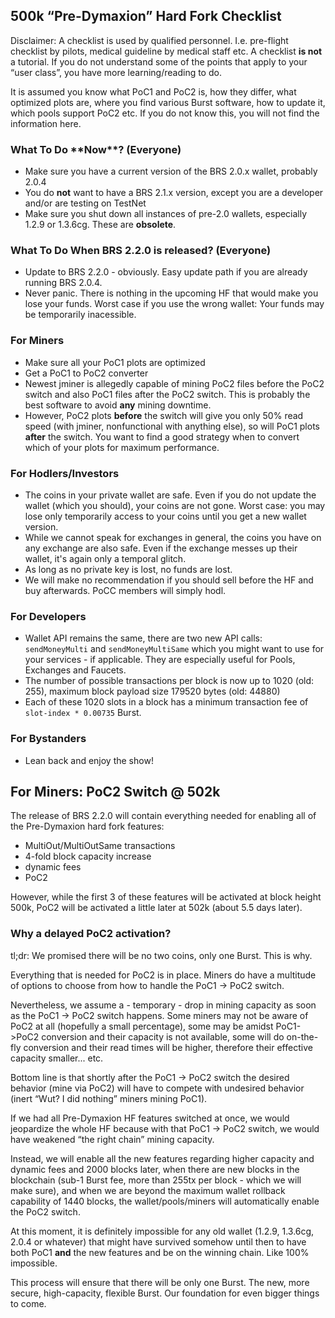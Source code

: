 500k “Pre-Dymaxion” Hard Fork Checklist
---------------------------------------

Disclaimer: A checklist is used by qualified personnel. I.e. pre-flight checklist by pilots, medical guideline by medical staff etc. A checklist **is not** a tutorial. If you do not understand some of the points that apply to your “user class”, you have more learning/reading to do.

It is assumed you know what PoC1 and PoC2 is, how they differ, what optimized plots are, where you find various Burst software, how to update it, which pools support PoC2 etc. If you do not know this, you will not find the information here.

### What To Do \*\*Now\*\*? (Everyone)

-   Make sure you have a current version of the BRS 2.0.x wallet, probably 2.0.4
-   You do **not** want to have a BRS 2.1.x version, except you are a developer and/or are testing on TestNet
-   Make sure you shut down all instances of pre-2.0 wallets, especially 1.2.9 or 1.3.6cg. These are **obsolete**.

### What To Do When BRS 2.2.0 is released? (Everyone)

-   Update to BRS 2.2.0 - obviously. Easy update path if you are already running BRS 2.0.4.
-   Never panic. There is nothing in the upcoming HF that would make you lose your funds. Worst case if you use the wrong wallet: Your funds may be temporarily inacessible.

### For Miners

-   Make sure all your PoC1 plots are optimized
-   Get a PoC1 to PoC2 converter
-   Newest jminer is allegedly capable of mining PoC2 files before the PoC2 switch and also PoC1 files after the PoC2 switch. This is probably the best software to avoid **any** mining downtime.
-   However, PoC2 plots **before** the switch will give you only 50% read speed (with jminer, nonfunctional with anything else), so will PoC1 plots **after** the switch. You want to find a good strategy when to convert which of your plots for maximum performance.

### For Hodlers/Investors

-   The coins in your private wallet are safe. Even if you do not update the wallet (which you should), your coins are not gone. Worst case: you may lose only temporarily access to your coins until you get a new wallet version.
-   While we cannot speak for exchanges in general, the coins you have on any exchange are also safe. Even if the exchange messes up their wallet, it's again only a temporal glitch.
-   As long as no private key is lost, no funds are lost.
-   We will make no recommendation if you should sell before the HF and buy afterwards. PoCC members will simply hodl.

### For Developers

-   Wallet API remains the same, there are two new API calls: `sendMoneyMulti` and `sendMoneyMultiSame` which you might want to use for your services - if applicable. They are especially useful for Pools, Exchanges and Faucets.
-   The number of possible transactions per block is now up to 1020 (old: 255), maximum block payload size 179520 bytes (old: 44880)
-   Each of these 1020 slots in a block has a minimum transaction fee of `slot-index * 0.00735` Burst.

### For Bystanders

-   Lean back and enjoy the show!

For Miners: PoC2 Switch @ 502k
------------------------------

The release of BRS 2.2.0 will contain everything needed for enabling all of the Pre-Dymaxion hard fork features:

-   MultiOut/MultiOutSame transactions
-   4-fold block capacity increase
-   dynamic fees
-   PoC2

However, while the first 3 of these features will be activated at block height 500k, PoC2 will be activated a little later at 502k (about 5.5 days later).

### Why a delayed PoC2 activation?

tl;dr: We promised there will be no two coins, only one Burst. This is why.

Everything that is needed for PoC2 is in place. Miners do have a multitude of options to choose from how to handle the PoC1 -&gt; PoC2 switch.

Nevertheless, we assume a - temporary - drop in mining capacity as soon as the PoC1 -&gt; PoC2 switch happens. Some miners may not be aware of PoC2 at all (hopefully a small percentage), some may be amidst PoC1-&gt;PoC2 conversion and their capacity is not available, some will do on-the-fly conversion and their read times will be higher, therefore their effective capacity smaller... etc.

Bottom line is that shortly after the PoC1 -&gt; PoC2 switch the desired behavior (mine via PoC2) will have to compete with undesired behavior (inert “Wut? I did nothing” miners mining PoC1).

If we had all Pre-Dymaxion HF features switched at once, we would jeopardize the whole HF because with that PoC1 -&gt; PoC2 switch, we would have weakened “the right chain” mining capacity.

Instead, we will enable all the new features regarding higher capacity and dynamic fees and 2000 blocks later, when there are new blocks in the blockchain (sub-1 Burst fee, more than 255tx per block - which we will make sure), and when we are beyond the maximum wallet rollback capability of 1440 blocks, the wallet/pools/miners will automatically enable the PoC2 switch.

At this moment, it is definitely impossible for any old wallet (1.2.9, 1.3.6cg, 2.0.4 or whatever) that might have survived somehow until then to have both PoC1 **and** the new features and be on the winning chain. Like 100% impossible.

This process will ensure that there will be only one Burst. The new, more secure, high-capacity, flexible Burst. Our foundation for even bigger things to come.
